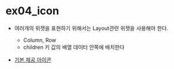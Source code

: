 # ex04_icon

- 여러개의 위젯을 표현하기 위해서는 Layout관련 위젯을 사용해야 한다.

  - Column, Row
  - children 키 값의 배열 데이터 안쪽에 배치한다

- [기본 제공 아이콘](https://api.flutter.dev/flutter/material/Icons-class.html)
